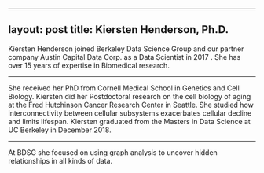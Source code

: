---
layout: post
title: Kiersten Henderson, Ph.D.
----

Kiersten Henderson joined Berkeley Data Science Group and
our partner company Austin Capital Data Corp. as a Data Scientist in
2017 . She has over 15 years of expertise in Biomedical research.

-----

She received her PhD from Cornell Medical School in Genetics and Cell
Biology. Kiersten did her Postdoctoral research on the cell biology of
aging at the Fred Hutchinson Cancer Research Center in Seattle. She
studied how interconnectivity between cellular subsystems exacerbates
cellular decline and limits lifespan. Kiersten graduated from the
Masters in Data Science at UC Berkeley in December 2018. 

-----
At BDSG she focused on using graph analysis to uncover hidden relationships in
all kinds of data.